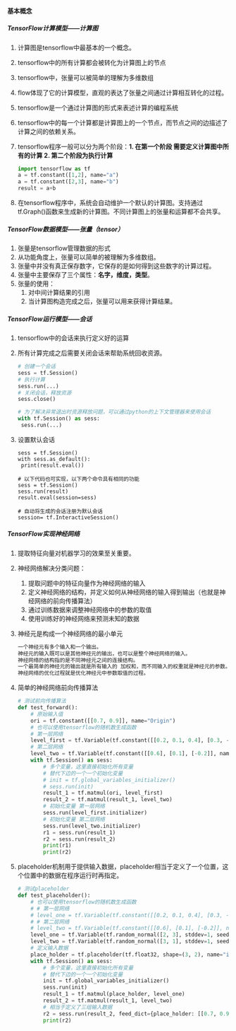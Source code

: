 #### 基本概念

##### TensorFlow计算模型——计算图

1. 计算图是tensorflow中最基本的一个概念。

2. tensorflow中的所有计算都会被转化为计算图上的节点

3. tensorflow中，张量可以被简单的理解为多维数组

4. flow体现了它的计算模型，直观的表达了张量之间通过计算相互转化的过程。

5. tensorflow是一个通过计算图的形式来表述计算的编程系统

6. tensorflow中的每一个计算都是计算图上的一个节点，而节点之间的边描述了计算之间的依赖关系。

7. tensorflow程序一般可以分为两个阶段：**1. 在第一个阶段 需要定义计算图中所有的计算 2. 第二个阶段为执行计算**

   ```python
   import tensorflow as tf
   a = tf.constant([1,2], name="a")
   a = tf.constant([2,3], name="b")
   result = a+b
   ```

8. 在tensorflow程序中，系统会自动维护一个默认的计算图。支持通过tf.Graph()函数来生成新的计算图。不同计算图上的张量和运算都不会共享。

##### TensorFlow数据模型——张量（tensor）

1. 张量是tensorflow管理数据的形式
2. 从功能角度上，张量可以简单的被理解为多维数组。
3. 张量中并没有真正保存数字，它保存的是如何得到这些数字的计算过程。
4. 张量中主要保存了三个属性：**名字，维度，类型**。
5. 张量的使用：
   1. 对中间计算结果的引用
   2. 当计算图构造完成之后，张量可以用来获得计算结果。

##### TensorFlow运行模型——会话

1. tensorflow中的会话来执行定义好的运算

2. 所有计算完成之后需要关闭会话来帮助系统回收资源。

   ```python
   # 创建一个会话
   sess = tf.Session()
   # 执行计算
   sess.run(...)
   # 关闭会话，释放资源
   sess.close()

   # 为了解决异常退出时资源释放问题，可以通过python的上下文管理器来使用会话
   with tf.Session() as sess:
   	sess.run(...)
   ```

3. 设置默认会话

   ```
   sess = tf.Session()
   with sess.as_default():
   	print(result.eval())

   # 以下代码也可实现，以下两个命令具有相同的功能
   sess = tf.Session()
   sess.run(result)
   result.eval(session=sess)

   # 自动将生成的会话注册为默认会话
   session= tf.InteractiveSession()
   ```


##### TensorFlow实现神经网络

1. 提取特征向量对机器学习的效果至关重要。

2. 神经网络解决分类问题：

   1. 提取问题中的特征向量作为神经网络的输入
   2. 定义神经网络的结构，并定义如何从神经网络的输入得到输出（也就是神经网络的前向传播算法）
   3. 通过训练数据来调整神经网络中的参数的取值
   4. 使用训练好的神经网络来预测未知的数据

3. 神经元是构成一个神经网络的最小单元

   ```markdown
   一个神经元有多个输入和一个输出。
   神经元的输入既可以是其他神经元的输出，也可以是整个神经网络的输入。
   神经网络的结构指的是不同神经元之间的连接结构。
   一个最简单的神经元的输出就是所有输入的 加权和，而不同输入的权重就是神经元的参数。
   神经网络的优化过程就是优化神经元中参数取值的过程。
   ```

4. 简单的神经网络前向传播算法

   ````python
   # 测试前向传播算法
   def test_forward():
       # 原始输入值
       ori = tf.constant([[0.7, 0.9]], name="Origin")
       # 也可以使用tensorflow的随机数生成函数
       # 第一层网络
       level_first = tf.Variable(tf.constant([[0.2, 0.1, 0.4], [0.3, -0.5, 0.2]], name="Level_1"))
       # 第二层网络
       level_two = tf.Variable(tf.constant([[0.6], [0.1], [-0.2]], name="Level_2"))
       with tf.Session() as sess:
           # 多个变量，这里直接初始化所有变量
           # 替代下边的一个一个初始化变量
           # init = tf.global_variables_initializer()
           # sess.run(init)
           result_1 = tf.matmul(ori, level_first)
           result_2 = tf.matmul(result_1, level_two)
           # 初始化变量 第一层网络
           sess.run(level_first.initializer)
           # 初始化变量 第二层网络
           sess.run(level_two.initializer)
           r1 = sess.run(result_1)
           r2 = sess.run(result_2)
           print(r1)
           print(r2)
   ````

5. placeholder机制用于提供输入数据，placeholder相当于定义了一个位置，这个位置中的数据在程序运行时再指定。

   ```python
   # 测试placeholder
   def test_placeholder():
       # 也可以使用tensorflow的随机数生成函数
       # # 第一层网络
       # level_one = tf.Variable(tf.constant([[0.2, 0.1, 0.4], [0.3, -0.5, 0.2]], name="Level_1"))
       # # 第二层网络
       # level_two = tf.Variable(tf.constant([[0.6], [0.1], [-0.2]], name="Level_2"))
       level_one = tf.Variable(tf.random_normal([2, 3], stddev=1, seed=1))
       level_two = tf.Variable(tf.random_normal([3, 1], stddev=1, seed=1))
       # 定义输入数据
       place_holder = tf.placeholder(tf.float32, shape=(3, 2), name="input")
       with tf.Session() as sess:
           # 多个变量，这里直接初始化所有变量
           # 替代下边的一个一个初始化变量
           init = tf.global_variables_initializer()
           sess.run(init)
           result_1 = tf.matmul(place_holder, level_one)
           result_2 = tf.matmul(result_1, level_two)
           # 相当于定义了三组输入数据
           r2 = sess.run(result_2, feed_dict={place_holder: [[0.7, 0.9], [0.1, 0.4], [0.5, 0.8]]})
           print(r2)
   ```



